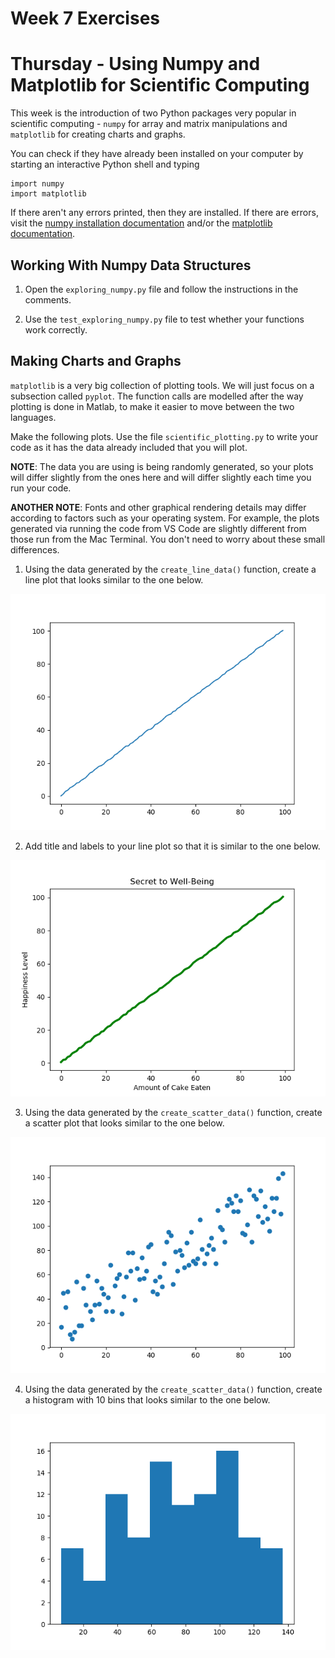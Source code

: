 # Week 7 Exercises

# Thursday - Using Numpy and Matplotlib for Scientific Computing
This week is the introduction of two Python packages very popular in scientific computing - `numpy` for array and matrix manipulations and `matplotlib` for creating charts and graphs.

You can check if they have already been installed on your computer by starting an interactive Python shell and typing

```
import numpy
import matplotlib
```

If there aren't any errors printed, then they are installed. If there are errors, visit the [numpy installation documentation](https://scipy.org/install.html) and/or the [matplotlib documentation](https://matplotlib.org/3.1.1/users/installing.html).


## Working With Numpy Data Structures
1. Open the `exploring_numpy.py` file and follow the instructions in the comments.

2. Use the `test_exploring_numpy.py` file to test whether your functions work correctly. 

## Making Charts and Graphs
`matplotlib` is a very big collection of plotting tools. We will just focus on a subsection called `pyplot`. The function calls are modelled after the way plotting is done in Matlab, to make it easier to move between the two languages.

Make the following plots. Use the file `scientific_plotting.py` to write your code as it has the data already included that you will plot.

__NOTE__: The data you are using is being randomly generated, so your plots will differ slightly from the ones here and will differ slightly each time you run your code.

__ANOTHER NOTE__: Fonts and other graphical rendering details may differ according to factors such as your operating system. For example, the plots generated via running the code from VS Code are slightly different from those run from the Mac Terminal. You don't need to worry about these small differences.

1. Using the data generated by the `create_line_data()` function, create a line plot that looks similar to the one below.

![Line plot](./figures/figure_1.png)

2. Add title and labels to your line plot so that it is similar to the one below.

![Line plot with labels](./figures/figure_2.png)

3. Using the data generated by the `create_scatter_data()` function, create a scatter plot that looks similar to the one below.

![Scatter plot](./figures/figure_3.png)

4. Using the data generated by the `create_scatter_data()` function, create a histogram with 10 bins that looks similar to the one below.

![Histogram](./figures/figure_4.png)